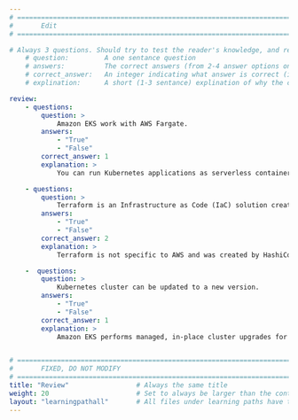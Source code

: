 ```yaml
---
# ================================================================================
#       Edit
# ================================================================================

# Always 3 questions. Should try to test the reader's knowledge, and reinforce the key points you want them to remember.
    # question:         A one sentance question
    # answers:          The correct answers (from 2-4 answer options only). Should be surrounded by quotes.
    # correct_answer:   An integer indicating what answer is correct (index starts from 0)
    # explination:      A short (1-3 sentance) explination of why the correct answer is correct. Can add aditional context if desired

review:
    - questions:
        question: >
            Amazon EKS work with AWS Fargate.
        answers:
            - "True"
            - "False"
        correct_answer: 1
        explanation: >
            You can run Kubernetes applications as serverless containers using AWS Fargate and Amazon EKS.

    - questions:
        question: >
            Terraform is an Infrastructure as Code (IaC) solution created by AWS.
        answers:
            - "True"
            - "False"
        correct_answer: 2
        explanation: >
            Terraform is not specific to AWS and was created by HashiCorp.

    -  questions:
        question: >
            Kubernetes cluster can be updated to a new version.
        answers:
            - "True"
            - "False"
        correct_answer: 1
        explanation: >
            Amazon EKS performs managed, in-place cluster upgrades for both Kubernetes and Amazon EKS platform versions.


# ================================================================================
#       FIXED, DO NOT MODIFY
# ================================================================================
title: "Review"                 # Always the same title
weight: 20                      # Set to always be larger than the content in this path
layout: "learningpathall"       # All files under learning paths have this same wrapper
---
```

